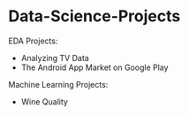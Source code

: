 # Data-Science-Projects

EDA Projects: 
* Analyzing TV Data
* The Android App Market on Google Play

Machine Learning Projects:
* Wine Quality